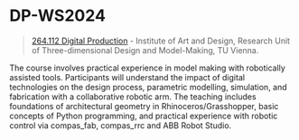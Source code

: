 # DP-WS2024
> [264.112 Digital Production](https://tiss.tuwien.ac.at/course/courseAnnouncement.xhtml?dswid=2871&dsrid=118&courseNumber=264112&courseSemester=2024W) - Institute of Art and Design, Research Unit of Three-dimensional Design and Model-Making, TU Vienna. 

The course involves practical experience in model making with robotically assisted tools. Participants will understand the impact of digital technologies on the design process, parametric modelling, simulation, and fabrication with a collaborative robotic arm. The teaching includes foundations of architectural geometry in Rhinoceros/Grasshopper, basic concepts of Python programming, and practical experience with robotic control via compas_fab, compas_rrc and ABB Robot Studio.
